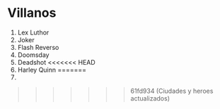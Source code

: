
# Villanos

1. Lex Luthor
2. Joker
3. Flash Reverso
4. Doomsday
5. Deadshot
<<<<<<< HEAD
6. Harley Quinn
=======
6. 
>>>>>>> 61fd934 (Ciudades y heroes actualizados)
